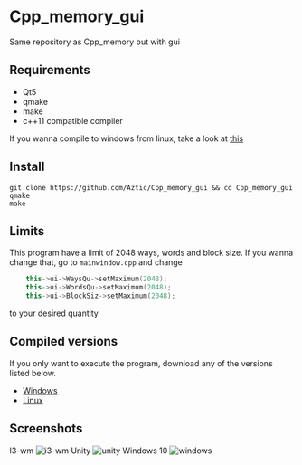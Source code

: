 # Cpp_memory_gui

Same repository as Cpp_memory but with gui

## Requirements
- Qt5
- qmake
- make
- c++11 compatible compiler

If you wanna compile to windows from linux, take a look at [this](https://github.com/mxe/mxe)

## Install
```
git clone https://github.com/Aztic/Cpp_memory_gui && cd Cpp_memory_gui
qmake
make
```

## Limits

This program have a limit of 2048 ways, words and block size. If you wanna change that, go to  `mainwindow.cpp` and change
```cpp
    this->ui->WaysQu->setMaximum(2048);
    this->ui->WordsQu->setMaximum(2048);
    this->ui->BlockSiz->setMaximum(2048);
```
to your desired quantity

## Compiled versions
If you only want to execute the program, download any of the versions listed below.
- [Windows](https://mega.nz/#!hNRHxT5K!eUNyaydwHbwXdD6DwsBpmStffm0IZIZ0AF6AERhrXwo)
- [Linux](https://mega.nz/#!VFR1CToZ!83x3GTbX5AKZoXSj8ImaVBK55min4ikEbYs8uL-ks5U)

## Screenshots
I3-wm
![i3-wm](http://u.onigiri.com.ve/EV2Dfnyabi2Xn0.png)
Unity
![unity](http://u.onigiri.com.ve/WmN0NqUKJ7E7C.png)
Windows 10
![windows](http://u.onigiri.com.ve/5sNUa.png)

